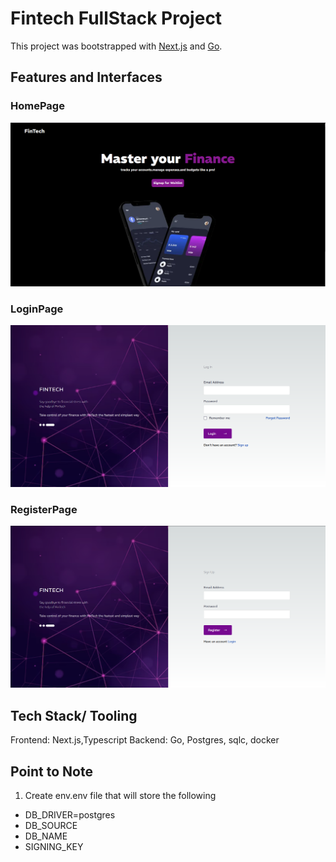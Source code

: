 # Fintech FullStack Project

This project was bootstrapped with [Next.js](https://nextjs.org/) and [Go](https://go.dev/).

## Features and Interfaces
### HomePage
![HomePage](/frontend/public/Homepage.png)

### LoginPage
![LoginPage](/frontend/public/Loginpage.png)

### RegisterPage
![RegisterPage](/frontend/public/Registerpage.png)

## Tech Stack/ Tooling

 Frontend: Next.js,Typescript
 Backend: Go, Postgres, sqlc, docker

 ## Point to Note

1. Create  env.env file that will store the following
 - DB_DRIVER=postgres
 - DB_SOURCE
 - DB_NAME
 - SIGNING_KEY

